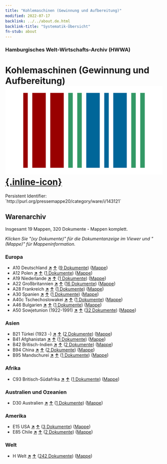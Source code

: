```yaml
---
title: "Kohlemaschinen (Gewinnung und Aufbereitung)"
modified: 2022-07-17
backlink: ../../about.de.html
backlink-title: "Systematik-Übersicht"
fn-stub: about
---
```


### Hamburgisches Welt-Wirtschafts-Archiv (HWWA)

# Kohlemaschinen (Gewinnung und Aufbereitung) &#160; [![Wikidata](/images/Wikidata-logo.svg "Wikidata"){.inline-icon}](http://www.wikidata.org/entity/Q113376052)

<div class="hint">Persistent Identifier: `http://purl.org/pressemappe20/category/ware/i/143121`</div>







## Warenarchiv




Insgesamt 19 Mappen, 320 Dokumente - Mappen komplett.

_Klicken Sie "(xy Dokumente)" für die Dokumentanzeige im Viewer und "(Mappe)" für Mappeninformation._




### Europa

- A10 Deutschland [**&nearr;**](../../../geo/i/126128/about.de.html "Deutschland (alle Mappen)") [**&uarr;**](../../../geo/about.de.html#A10 "Ländersystematik") (<a href="https://pm20.zbw.eu/iiifview/folder/wa/143121,126128" title="über: Kohlemaschinen (Gewinnung und Aufbereitung) : Deutschland" target="_blank">9 Dokumente</a>) ([Mappe](../../../../folder/wa/1431xx/143121/1261xx/126128/about.de.html))
- A12 Polen [**&nearr;**](../../../geo/i/140962/about.de.html "Polen (alle Mappen)") [**&uarr;**](../../../geo/about.de.html#A12 "Ländersystematik") (<a href="https://pm20.zbw.eu/iiifview/folder/wa/143121,140962" title="über: Kohlemaschinen (Gewinnung und Aufbereitung) : Polen" target="_blank">1 Dokumente</a>) ([Mappe](../../../../folder/wa/1431xx/143121/1409xx/140962/about.de.html))
- A19 Niederlande [**&nearr;**](../../../geo/i/140970/about.de.html "Niederlande (alle Mappen)") [**&uarr;**](../../../geo/about.de.html#A19 "Ländersystematik") (<a href="https://pm20.zbw.eu/iiifview/folder/wa/143121,140970" title="über: Kohlemaschinen (Gewinnung und Aufbereitung) : Niederlande" target="_blank">1 Dokumente</a>) ([Mappe](../../../../folder/wa/1431xx/143121/1409xx/140970/about.de.html))
- A22 Großbritannien [**&nearr;**](../../../geo/i/140974/about.de.html "Großbritannien (alle Mappen)") [**&uarr;**](../../../geo/about.de.html#A22 "Ländersystematik") (<a href="https://pm20.zbw.eu/iiifview/folder/wa/143121,140974" title="über: Kohlemaschinen (Gewinnung und Aufbereitung) : Großbritannien" target="_blank">16 Dokumente</a>) ([Mappe](../../../../folder/wa/1431xx/143121/1409xx/140974/about.de.html))
- A28 Frankreich [**&nearr;**](../../../geo/i/140982/about.de.html "Frankreich (alle Mappen)") [**&uarr;**](../../../geo/about.de.html#A28 "Ländersystematik") (<a href="https://pm20.zbw.eu/iiifview/folder/wa/143121,140982" title="über: Kohlemaschinen (Gewinnung und Aufbereitung) : Frankreich" target="_blank">1 Dokumente</a>) ([Mappe](../../../../folder/wa/1431xx/143121/1409xx/140982/about.de.html))
- A30 Spanien [**&nearr;**](../../../geo/i/140984/about.de.html "Spanien (alle Mappen)") [**&uarr;**](../../../geo/about.de.html#A30 "Ländersystematik") (<a href="https://pm20.zbw.eu/iiifview/folder/wa/143121,140984" title="über: Kohlemaschinen (Gewinnung und Aufbereitung) : Spanien" target="_blank">1 Dokumente</a>) ([Mappe](../../../../folder/wa/1431xx/143121/1409xx/140984/about.de.html))
- A40c Tschechoslowakei [**&nearr;**](../../../geo/i/141022/about.de.html "Tschechoslowakei (alle Mappen)") [**&uarr;**](../../../geo/about.de.html#A40c "Ländersystematik") (<a href="https://pm20.zbw.eu/iiifview/folder/wa/143121,141022" title="über: Kohlemaschinen (Gewinnung und Aufbereitung) : Tschechoslowakei" target="_blank">1 Dokumente</a>) ([Mappe](../../../../folder/wa/1431xx/143121/1410xx/141022/about.de.html))
- A46 Bulgarien [**&nearr;**](../../../geo/i/141039/about.de.html "Bulgarien (alle Mappen)") [**&uarr;**](../../../geo/about.de.html#A46 "Ländersystematik") (<a href="https://pm20.zbw.eu/iiifview/folder/wa/143121,141039" title="über: Kohlemaschinen (Gewinnung und Aufbereitung) : Bulgarien" target="_blank">1 Dokumente</a>) ([Mappe](../../../../folder/wa/1431xx/143121/1410xx/141039/about.de.html))
- A50 Sowjetunion (1922-1991) [**&nearr;**](../../../geo/i/141043/about.de.html "Sowjetunion (1922-1991) (alle Mappen)") [**&uarr;**](../../../geo/about.de.html#A50 "Ländersystematik") (<a href="https://pm20.zbw.eu/iiifview/folder/wa/143121,141043" title="über: Kohlemaschinen (Gewinnung und Aufbereitung) : Sowjetunion (1922-1991)" target="_blank">32 Dokumente</a>) ([Mappe](../../../../folder/wa/1431xx/143121/1410xx/141043/about.de.html))

### Asien

- B21 Türkei (1923 -) [**&nearr;**](../../../geo/i/141111/about.de.html "Türkei (1923 -) (alle Mappen)") [**&uarr;**](../../../geo/about.de.html#B21 "Ländersystematik") (<a href="https://pm20.zbw.eu/iiifview/folder/wa/143121,141111" title="über: Kohlemaschinen (Gewinnung und Aufbereitung) : Türkei (1923 -)" target="_blank">2 Dokumente</a>) ([Mappe](../../../../folder/wa/1431xx/143121/1411xx/141111/about.de.html))
- B41 Afghanistan [**&nearr;**](../../../geo/i/141188/about.de.html "Afghanistan (alle Mappen)") [**&uarr;**](../../../geo/about.de.html#B41 "Ländersystematik") (<a href="https://pm20.zbw.eu/iiifview/folder/wa/143121,141188" title="über: Kohlemaschinen (Gewinnung und Aufbereitung) : Afghanistan" target="_blank">1 Dokumente</a>) ([Mappe](../../../../folder/wa/1431xx/143121/1411xx/141188/about.de.html))
- B42 Britisch-Indien [**&nearr;**](../../../geo/i/141189/about.de.html "Britisch-Indien (alle Mappen)") [**&uarr;**](../../../geo/about.de.html#B42 "Ländersystematik") (<a href="https://pm20.zbw.eu/iiifview/folder/wa/143121,141189" title="über: Kohlemaschinen (Gewinnung und Aufbereitung) : Britisch-Indien" target="_blank">2 Dokumente</a>) ([Mappe](../../../../folder/wa/1431xx/143121/1411xx/141189/about.de.html))
- B94 China [**&nearr;**](../../../geo/i/141253/about.de.html "China (alle Mappen)") [**&uarr;**](../../../geo/about.de.html#B94 "Ländersystematik") (<a href="https://pm20.zbw.eu/iiifview/folder/wa/143121,141253" title="über: Kohlemaschinen (Gewinnung und Aufbereitung) : China" target="_blank">2 Dokumente</a>) ([Mappe](../../../../folder/wa/1431xx/143121/1412xx/141253/about.de.html))
- B95 Mandschurei [**&nearr;**](../../../geo/i/141258/about.de.html "Mandschurei (alle Mappen)") [**&uarr;**](../../../geo/about.de.html#B95 "Ländersystematik") (<a href="https://pm20.zbw.eu/iiifview/folder/wa/143121,141258" title="über: Kohlemaschinen (Gewinnung und Aufbereitung) : Mandschurei" target="_blank">1 Dokumente</a>) ([Mappe](../../../../folder/wa/1431xx/143121/1412xx/141258/about.de.html))

### Afrika

- C93 Britisch-Südafrika [**&nearr;**](../../../geo/i/141454/about.de.html "Britisch-Südafrika (alle Mappen)") [**&uarr;**](../../../geo/about.de.html#C93 "Ländersystematik") (<a href="https://pm20.zbw.eu/iiifview/folder/wa/143121,141454" title="über: Kohlemaschinen (Gewinnung und Aufbereitung) : Britisch-Südafrika" target="_blank">1 Dokumente</a>) ([Mappe](../../../../folder/wa/1431xx/143121/1414xx/141454/about.de.html))

### Australien und Ozeanien

- D30 Australien [**&nearr;**](../../../geo/i/141621/about.de.html "Australien (alle Mappen)") [**&uarr;**](../../../geo/about.de.html#D30 "Ländersystematik") (<a href="https://pm20.zbw.eu/iiifview/folder/wa/143121,141621" title="über: Kohlemaschinen (Gewinnung und Aufbereitung) : Australien" target="_blank">1 Dokumente</a>) ([Mappe](../../../../folder/wa/1431xx/143121/1416xx/141621/about.de.html))

### Amerika

- E15 USA [**&nearr;**](../../../geo/i/141653/about.de.html "USA (alle Mappen)") [**&uarr;**](../../../geo/about.de.html#E15 "Ländersystematik") (<a href="https://pm20.zbw.eu/iiifview/folder/wa/143121,141653" title="über: Kohlemaschinen (Gewinnung und Aufbereitung) : USA" target="_blank">3 Dokumente</a>) ([Mappe](../../../../folder/wa/1431xx/143121/1416xx/141653/about.de.html))
- E85 Chile [**&nearr;**](../../../geo/i/141691/about.de.html "Chile (alle Mappen)") [**&uarr;**](../../../geo/about.de.html#E85 "Ländersystematik") (<a href="https://pm20.zbw.eu/iiifview/folder/wa/143121,141691" title="über: Kohlemaschinen (Gewinnung und Aufbereitung) : Chile" target="_blank">2 Dokumente</a>) ([Mappe](../../../../folder/wa/1431xx/143121/1416xx/141691/about.de.html))

### Welt

- H Welt [**&nearr;**](../../../geo/i/141728/about.de.html "Welt (alle Mappen)") [**&uarr;**](../../../geo/about.de.html#H "Ländersystematik") (<a href="https://pm20.zbw.eu/iiifview/folder/wa/143121,141728" title="über: Kohlemaschinen (Gewinnung und Aufbereitung) : Welt" target="_blank">242 Dokumente</a>) ([Mappe](../../../../folder/wa/1431xx/143121/1417xx/141728/about.de.html))








